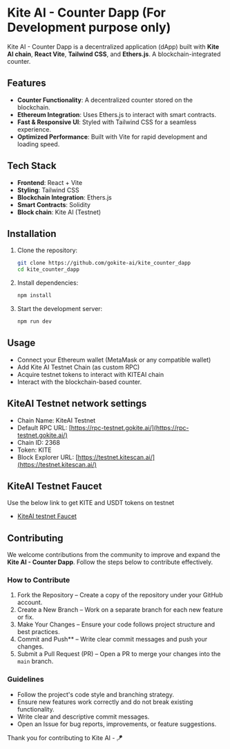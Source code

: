 # Kite AI - Counter Dapp (For Development purpose only)

Kite AI - Counter Dapp is a decentralized application (dApp) built with **Kite AI chain**, **React Vite**, **Tailwind CSS**, and **Ethers.js**. A blockchain-integrated counter.

## Features

- **Counter Functionality**: A decentralized counter stored on the blockchain.
- **Ethereum Integration**: Uses Ethers.js to interact with smart contracts.
- **Fast & Responsive UI**: Styled with Tailwind CSS for a seamless experience.
- **Optimized Performance**: Built with Vite for rapid development and loading speed.

## Tech Stack

- **Frontend**: React + Vite
- **Styling**: Tailwind CSS
- **Blockchain Integration**: Ethers.js
- **Smart Contracts**: Solidity
- **Block chain**: Kite AI (Testnet)

## Installation

1. Clone the repository:
   ```sh
   git clone https://github.com/gokite-ai/kite_counter_dapp
   cd kite_counter_dapp
   ```
2. Install dependencies:
   ```sh
   npm install
   ```
3. Start the development server:
   ```sh
   npm run dev
   ```

## Usage

- Connect your Ethereum wallet (MetaMask or any compatible wallet)
- Add Kite AI Testnet Chain (as custom RPC)
- Acquire testnet tokens to interact with KITEAI chain 
- Interact with the blockchain-based counter.

## KiteAI Testnet network settings

- Chain Name: KiteAI Testnet  
- Default RPC URL: [https://rpc-testnet.gokite.ai/](https://rpc-testnet.gokite.ai/)  
- Chain ID: 2368  
- Token: KITE  
- Block Explorer URL: [https://testnet.kitescan.ai/](https://testnet.kitescan.ai/)  

## KiteAI Testnet Faucet

Use the below link to get KITE and USDT tokens on testnet
- [KiteAI testnet Faucet](https://faucet.gokite.ai/)

## **Contributing**

We welcome contributions from the community to improve and expand the **Kite AI - Counter Dapp**. Follow the steps below to contribute effectively.

### **How to Contribute**
1. Fork the Repository – Create a copy of the repository under your GitHub account.  
2. Create a New Branch – Work on a separate branch for each new feature or fix.  
3. Make Your Changes – Ensure your code follows project structure and best practices.  
4. Commit and Push** – Write clear commit messages and push your changes.  
5. Submit a Pull Request (PR) – Open a PR to merge your changes into the `main` branch.  

### **Guidelines**
- Follow the project's code style and branching strategy.  
- Ensure new features work correctly and do not break existing functionality.  
- Write clear and descriptive commit messages.  
- Open an Issue for bug reports, improvements, or feature suggestions.  

Thank you for contributing to Kite AI - 🪁 
